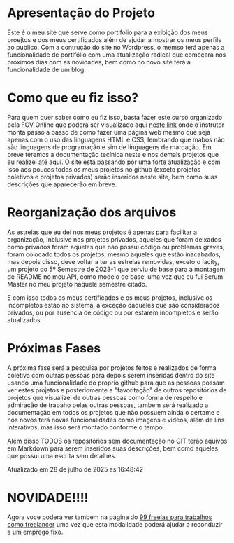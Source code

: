 # Apresentação do Projeto
Este é o meu site que serve como portifólio para a exibição dos meus proejtos e dos meus certificados além de ajudar a mostrar os meus perfils ao publico.
Com a contrução do site no Wordpress, o memso terá apenas a funcionalidade de portifólio com uma atualização radical que começará nos próximos dias com as novidades, bem como no novo site terá a funcionalidade de um blog.

# Como que eu fiz isso?
Para quem quer saber como eu fiz isso, basta fazer este curso organizado pela FGV Online que poderá ser visualizado aqui <a href="https://educacao-executiva.fgv.br/cursos/online/curta-media-duracao-online/desenvolvimento-de-sistemas-web-css-e-html"> neste link</a> onde o instrutor monta passo a passo de como fazer uma página web mesmo que seja apenas com o uso das linguagens HTML e CSS, lembrando que mabos não são linguagens de programação e sim de linguagens de marcação.
Em breve teremos a documentação tecínica neste e nos demais projetos que eu realizei até aqui.
O site está passando por uma forte atualização e com isso aos poucos todos os meus projetos no github (exceto projetos coletivos e projetos privados) serão inseridos neste site, bem como suas descrições que aparecerão em breve.

# Reorganização dos arquivos
As estrelas que eu dei nos meus projetos é apenas para facilitar a organização, inclusive nos projetos privados, aqueles que foram deixados como privados foram aqueles que não possui código ou problemas graves, foram colocado todos os projetos, mesmo aqueles que estão inacabados, mas depois disso, deve voltar a ter as estrelas removidas, exceto o Iacity, um projeto do 5º Semestre de 2023-1 que serviu de base para a montagem de README no meu API, como modelo de base, uma vez que eu fui Scrum Master no meu projeto naquele semestre citado.

E com isso todos os meus certificados e os meus projetos, inclusive os incompletos estão no sistema, a exceção daqueles que são considerados privados, ou por ausencia de código ou por estarem incompletos e serão atualizados.

# Próximas Fases
A próxima fase será a pesquisa por projetos feitos e realizados de forma coletiva com outras pessoas para depois serem inseridas dentro do site usando uma funcionalidade do proprio github para que as pessoas possam ver estes projetos e posteriomente a "favoritação" de outros repositórios de projetos que visualizei de outras pessoas como forma de respeito e admiração de trabaho pelas outras pessoas, tambem será realizado a documentação em todos os projetos que não possuem ainda o certame e nos novos terá novas funcionalidades como imagens e videos, além de lins interativos, mas isso será montado conforme o tempo.

Além disso TODOS os repositórios sem documentação no GIT terão aquivos em Markdown para serem inseridos suas descrições, bem como aqueles que possui uma escrita sem detalhes.

Atualizado em 28 de julho de 2025 as 16:48:42

# NOVIDADE!!!!
Agora voce poderá ver tambem na página do <a href="https://www.99freelas.com.br/user/Pedro-reginaldo-tome-silva-silva">99 freelas para trabalhos como freelancer</a> uma vez que esta modalidade poderá ajudar a reconduzir a um emprego fixo.
